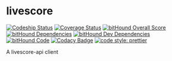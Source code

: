 # livescore

[![Codeship Status](https://img.shields.io/codeship/aef1fb60-1d95-0136-a767-1e122402486a/master.svg)](https://app.codeship.com/projects/284751)
[![Coverage Status](https://coveralls.io/repos/github/ndelvalle/livescore/badge.svg?branch=master)](https://coveralls.io/github/ndelvalle/livescore?branch=master)
[![bitHound Overall Score](https://www.bithound.io/github/ndelvalle/livescore/badges/score.svg)](https://www.bithound.io/github/ndelvalle/livescore)
[![bitHound Dependencies](https://www.bithound.io/github/ndelvalle/livescore/badges/dependencies.svg)](https://www.bithound.io/github/ndelvalle/livescore/master/dependencies/npm)
[![bitHound Dev Dependencies](https://www.bithound.io/github/ndelvalle/livescore/badges/devDependencies.svg)](https://www.bithound.io/github/ndelvalle/livescore/master/dependencies/npm)
[![bitHound Code](https://www.bithound.io/github/ndelvalle/livescore/badges/code.svg)](https://www.bithound.io/github/ndelvalle/livescore)
[![Codacy Badge](https://api.codacy.com/project/badge/Grade/ed9e0851db2e48c8a1feeff54e87d471)](https://www.codacy.com/app/ndelvalle/livescore?utm_source=github.com&amp;utm_medium=referral&amp;utm_content=ndelvalle/livescore&amp;utm_campaign=Badge_Grade)
[![code style: prettier](https://img.shields.io/badge/code_style-prettier-ff69b4.svg?style=flat-green)](https://github.com/prettier/prettier)


A livescore-api client
